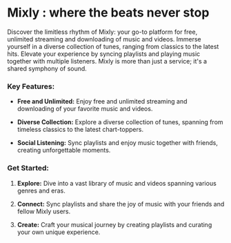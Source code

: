 # Mixly : where the beats never stop

Discover the limitless rhythm of Mixly: your go-to platform for free, unlimited streaming and downloading of music and videos. Immerse yourself in a diverse collection of tunes, ranging from classics to the latest hits. Elevate your experience by syncing playlists and playing music together with multiple listeners. Mixly is more than just a service; it's a shared symphony of sound.

### Key Features:

- **Free and Unlimited:** Enjoy free and unlimited streaming and downloading of your favorite music and videos.

- **Diverse Collection:** Explore a diverse collection of tunes, spanning from timeless classics to the latest chart-toppers.

- **Social Listening:** Sync playlists and enjoy music together with friends, creating unforgettable moments.

### Get Started:

1. **Explore:** Dive into a vast library of music and videos spanning various genres and eras.

2. **Connect:** Sync playlists and share the joy of music with your friends and fellow Mixly users.

3. **Create:** Craft your musical journey by creating playlists and curating your own unique experience.
